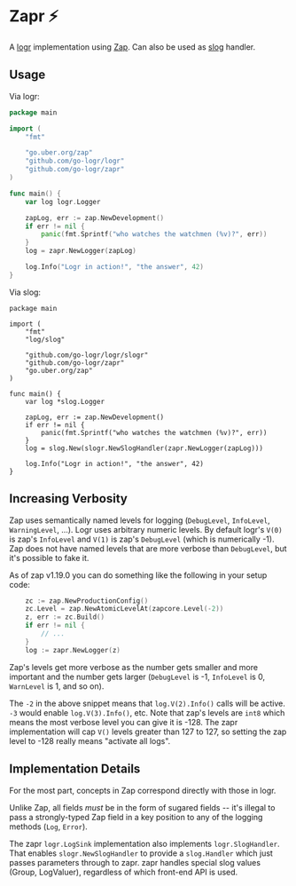 Zapr :zap:
==========

A [logr](https://github.com/go-logr/logr) implementation using
[Zap](https://github.com/uber-go/zap). Can also be used as
[slog](https://pkg.go.dev/log/slog) handler.

Usage
-----

Via logr:

```go
package main

import (
    "fmt"

    "go.uber.org/zap"
    "github.com/go-logr/logr"
    "github.com/go-logr/zapr"
)

func main() {
    var log logr.Logger

    zapLog, err := zap.NewDevelopment()
    if err != nil {
        panic(fmt.Sprintf("who watches the watchmen (%v)?", err))
    }
    log = zapr.NewLogger(zapLog)

    log.Info("Logr in action!", "the answer", 42)
}
```

Via slog:

```
package main

import (
	"fmt"
	"log/slog"

	"github.com/go-logr/logr/slogr"
	"github.com/go-logr/zapr"
	"go.uber.org/zap"
)

func main() {
	var log *slog.Logger

	zapLog, err := zap.NewDevelopment()
	if err != nil {
		panic(fmt.Sprintf("who watches the watchmen (%v)?", err))
	}
	log = slog.New(slogr.NewSlogHandler(zapr.NewLogger(zapLog)))

	log.Info("Logr in action!", "the answer", 42)
}
```

Increasing Verbosity
--------------------

Zap uses semantically named levels for logging (`DebugLevel`, `InfoLevel`,
`WarningLevel`, ...).  Logr uses arbitrary numeric levels.  By default logr's
`V(0)` is zap's `InfoLevel` and `V(1)` is zap's `DebugLevel` (which is
numerically -1).  Zap does not have named levels that are more verbose than
`DebugLevel`, but it's possible to fake it.

As of zap v1.19.0 you can do something like the following in your setup code:

```go
    zc := zap.NewProductionConfig()
    zc.Level = zap.NewAtomicLevelAt(zapcore.Level(-2))
    z, err := zc.Build()
    if err != nil {
        // ...
    }
    log := zapr.NewLogger(z)
```

Zap's levels get more verbose as the number gets smaller and more important and
the number gets larger (`DebugLevel` is -1, `InfoLevel` is 0, `WarnLevel` is 1,
and so on).

The `-2` in the above snippet means that `log.V(2).Info()` calls will be active.
`-3` would enable `log.V(3).Info()`, etc.  Note that zap's levels are `int8`
which means the most verbose level you can give it is -128.  The zapr
implementation will cap `V()` levels greater than 127 to 127, so setting the
zap level to -128 really means "activate all logs".

Implementation Details
----------------------

For the most part, concepts in Zap correspond directly with those in logr.

Unlike Zap, all fields *must* be in the form of sugared fields --
it's illegal to pass a strongly-typed Zap field in a key position to any
of the logging methods (`Log`, `Error`).

The zapr `logr.LogSink` implementation also implements `logr.SlogHandler`. That
enables `slogr.NewSlogHandler` to provide a `slog.Handler` which just passes
parameters through to zapr. zapr handles special slog values (Group,
LogValuer), regardless of which front-end API is used.
